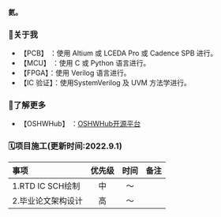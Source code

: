 #### 氦。
[<img src="https://github-readme-stats.vercel.app/api?username=simonire&show_icons=true&count_private=true&hide_rank=true&include_all_commits=true" align="right">]: <>

### 👋关于我 

+ 【PCB】 ：使用 Altium 或 LCEDA Pro 或 Cadence SPB 进行。
+ 【MCU】 ：使用 C 或 Python 语言进行。
+ 【FPGA】：使用 Verilog 语言进行。
+ 【IC 验证】：使用SystemVerilog 及 UVM 方法学进行。

### 🔗了解更多
+ 【OSHWHub】 ：[OSHWHub开源平台](https://oshwhub.com/lemon_wifi)

### 🗓项目施工(更新时间:2022.9.1)
|事项|优先级|时间|备注|
|:----|:----:|:----:|:----:|
|1.RTD IC SCH绘制|中|～||
|2.毕业论文架构设计|高|～||





[|1.CAN控制器流片验证|高|～||]:<>

[|3.LCD横屏驱动板代码|低|～||]:<>

[|5.DP转MIPI SCH绘制|中|～||]:<>

[|1.2K mipi屏]:<>
[|2.乐视mipi屏]:<>
[|3.4.41墨水屏建模]:<>

